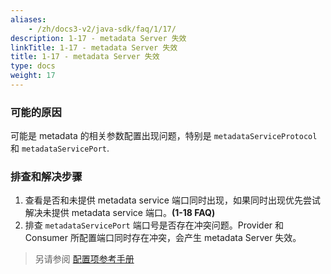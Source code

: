 ```yaml
---
aliases:
    - /zh/docs3-v2/java-sdk/faq/1/17/
description: 1-17 - metadata Server 失效
linkTitle: 1-17 - metadata Server 失效
title: 1-17 - metadata Server 失效
type: docs
weight: 17
---
```




### 可能的原因
可能是 metadata 的相关参数配置出现问题，特别是 `metadataServiceProtocol` 和 `metadataServicePort`.

### 排查和解决步骤
1. 查看是否和未提供 metadata service 端口同时出现，如果同时出现优先尝试解决未提供 metadata service 端口。**(1-18 FAQ)**
2. 排查 `metadataServicePort` 端口号是否存在冲突问题。Provider 和 Consumer 所配置端口同时存在冲突，会产生 metadata Server 失效。

> 另请参阅
[配置项参考手册](../../../reference-manual/config/properties)